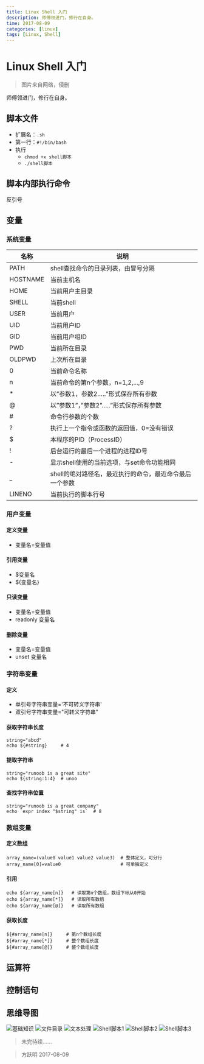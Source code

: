 ```yaml
---
title: Linux Shell 入门
description: 师傅领进门，修行在自身。
time: 2017-08-09
categories: [linux]
tags: [Linux, Shell]
---
```


# Linux Shell 入门

> 图片来自网络，侵删

师傅领进门，修行在自身。

## 脚本文件

- 扩展名：`.sh`
- 第一行：`#!/bin/bash`
- 执行
  - `chmod +x shell脚本`
  - `./shell脚本`

## 脚本内部执行命令

反引号

## 变量

### 系统变量

|   名称   |                          说明                           |
| -------- | ------------------------------------------------------- |
| PATH     | shell查找命令的目录列表，由冒号分隔                     |
| HOSTNAME | 当前主机名                                              |
| HOME     | 当前用户主目录                                          |
| SHELL    | 当前shell                                               |
| USER     | 当前用户                                                |
| UID      | 当前用户ID                                              |
| GID      | 当前用户组ID                                            |
| PWD      | 当前所在目录                                            |
| OLDPWD   | 上次所在目录                                            |
| 0        | 当前命令名称                                            |
| n        | 当前命令的第n个参数，n=1,2,...,9                        |
| *        | 以”参数1，参数2…..”形式保存所有参数                     |
| @        | 以”参数1”，”参数2”…..”形式保存所有参数                  |
| #        | 命令行参数的个数                                        |
| ?        | 执行上一个指令或函数的返回值，0=没有错误                |
| $        | 本程序的PID（ProcessID）                                |
| !        | 后台运行的最后一个进程的进程ID号                        |
| -        | 显示shell使用的当前选项，与set命令功能相同              |
| _        | shell的绝对路径名，最近执行的命令，最近命令最后一个参数 |
| LINENO   | 当前执行的脚本行号                                      |

### 用户变量

#### 定义变量

- 变量名=变量值

#### 引用变量

- $变量名
- ${变量名}

#### 只读变量

- 变量名=变量值
- readonly 变量名

#### 删除变量

- 变量名=变量值
- unset 变量名

### 字符串变量

#### 定义

- 单引号字符串变量='不可转义字符串'
- 双引号字符串变量="可转义字符串"

#### 获取字符串长度

```shell
string="abcd"
echo ${#string}     # 4
```

#### 提取字符串

```shell
string="runoob is a great site"
echo ${string:1:4}  # unoo
```

#### 查找字符串位置

```shell
string="runoob is a great company"
echo `expr index "$string" is`  # 8
```

### 数组变量

#### 定义数组

```shell
array_name=(value0 value1 value2 value3)  # 整体定义，可分行
array_name[0]=value0                      # 可单独定义
```

#### 引用

```shell
echo ${array_name[n]}   # 读取第n个数组，数组下标从0开始
echo ${array_name[*]}   # 读取所有数组
echo ${array_name[@]}   # 读取所有数组
```

#### 获取长度

```shell
${#array_name[n]}     # 第n个数组长度
${#array_name[*]}     # 整个数组长度
${#array_name[@]}     # 整个数组长度
```

## 运算符

## 控制语句

## 思维导图


![基础知识](./files/linux-shell-01.jpg)
![文件目录](./files/linux-shell-02.jpg)
![文本处理](./files/linux-shell-03.jpg)
![Shell脚本1](./files/linux-shell-04.jpg)
![Shell脚本2](./files/linux-shell-05.jpg)
![Shell脚本3](./files/linux-shell-06.jpg)

> 未完待续……

> 方跃明
> 2017-08-09
